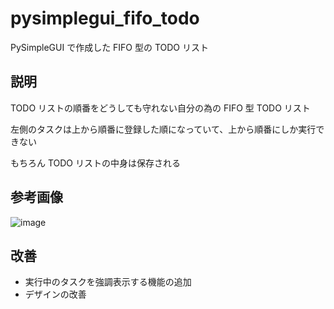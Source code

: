 # pysimplegui_fifo_todo

PySimpleGUI で作成した FIFO 型の TODO リスト

## 説明

TODO リストの順番をどうしても守れない自分の為の FIFO 型 TODO リスト

左側のタスクは上から順番に登録した順になっていて、上から順番にしか実行できない

もちろん TODO リストの中身は保存される

## 参考画像

![image](https://user-images.githubusercontent.com/74105563/171036831-f738a3b4-2a2a-462b-9e29-ed16c5d0aa28.png)

## 改善
- 実行中のタスクを強調表示する機能の追加
- デザインの改善
